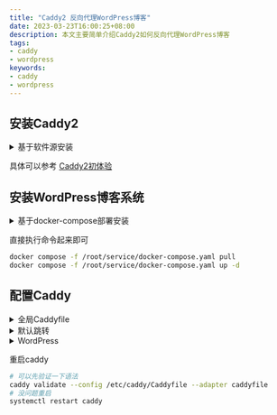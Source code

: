 ```yaml
---
title: "Caddy2 反向代理WordPress博客"
date: 2023-03-23T16:00:25+08:00
description: 本文主要简单介绍Caddy2如何反向代理WordPress博客
tags:
- caddy
- wordpress
keywords:
- caddy
- wordpress
---
```


<!-- truncate -->

## 安装Caddy2

<details>
  <summary>基于软件源安装</summary>

```bash title="安装"
curl -1sLf 'https://dl.cloudsmith.io/public/caddy/stable/gpg.key' | gpg --dearmor -o /usr/share/keyrings/caddy-stable-archive-keyring.gpg
echo "deb [signed-by=/usr/share/keyrings/caddy-stable-archive-keyring.gpg] https://mirrors.ysicing.net/caddy/stable/deb/debian any-version main" | tee /etc/apt/sources.list.d/caddy.list
apt-get update
apt-get install caddy
```
</details>

具体可以参考 [Caddy2初体验](/posts/caddy2)

## 安装WordPress博客系统

<details>
  <summary>基于docker-compose部署安装</summary>

```yaml title="docker-compose.yaml"
version: '2'
services:
  mariadb:
    image: docker.io/bitnami/mariadb:10.6
    container_name: mariadb
    restart: always
    volumes:
      - '/root/service/data/mariadb:/bitnami/mariadb'
    environment:
      - MARIADB_ROOT_PASSWORD=ealohw5ool1za3Risohqu7heemoophai
      - MARIADB_USER=bn_wordpress
      - MARIADB_DATABASE=bn_wordpress
      - MARIADB_PASSWORD=cieRaig3kieth2ahghuuNg2theePh0Da
  wordpress:
    container_name: wordpress
    image: docker.io/bitnami/wordpress:6
    restart: always
    ports:
      - '8080:8080'
    volumes:
      - '/root/service/data/wordpress:/bitnami/wordpress'
    depends_on:
      - mariadb
    environment:
      - WORDPRESS_DATABASE_HOST=mariadb
      - WORDPRESS_DATABASE_PORT_NUMBER=3306
      - WORDPRESS_DATABASE_USER=bn_wordpress
      - WORDPRESS_DATABASE_NAME=bn_wordpress
      - WORDPRESS_DATABASE_PASSWORD=cieRaig3kieth2ahghuuNg2theePh0Da
```
</details>

直接执行命令起来即可

```bash
docker compose -f /root/service/docker-compose.yaml pull
docker compose -f /root/service/docker-compose.yaml up -d
```

## 配置Caddy

<details>
  <summary>全局Caddyfile</summary>

```yaml title="/etc/caddy/Caddyfile"
(LOG) {
 log {
  output file "{args.0}" {
   roll_size 100M
   roll_uncompressed
   roll_local_time
   roll_keep 3
   roll_keep_for 7d
  }
  format json
 }
}

(ERR) {
 handle_errors {
  redir https://{err.status_code}.example.com
 }
}

{
 debug
}

import /etc/caddy/*.caddy
```

</details>

<details>
  <summary>默认跳转</summary>

```yaml title="/etc/caddy/default_http.caddy"
:80 {
 # import LOG "/var/log/caddy/default-80.log"
 # import ERR
 redir https://example.com{uri} permanent
}
```
</details>


<details>
  <summary>WordPress</summary>

```yaml title="/etc/caddy/example.caddy"
example.com {
 import LOG "/var/log/caddy/blog.log"
 import ERR
 reverse_proxy :8080 {
  header_up Host {host} # {http.request.host}
  header_up X-Real-IP {remote} # {http.request.remote}
  header_up X-Forwarded-For {remote} # {http.request.remote}
  header_up X-Forwarded-Port {http.request.remote.port}
  header_up X-Forwarded-Proto "https"
       }
}

www.example.com {
 redir https://example.com{uri}
}
```

</details>

重启caddy

```bash
# 可以先验证一下语法
caddy validate --config /etc/caddy/Caddyfile --adapter caddyfile
# 没问题重启
systemctl restart caddy
```
